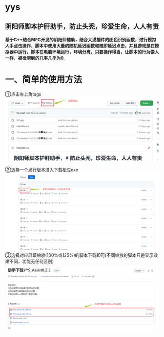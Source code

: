 # yys
## 阴阳师脚本护肝助手，防止头秃，珍爱生命，人人有责
#### 基于C++结合MFC开发的阴阳师辅助，结合大漠插件的图色识别函数，进行模拟人手点击操作，脚本中使用大量的随机延迟函数和随即延迟点击，并且游戏是在模拟器中运行，脚本在电脑环境运行，环境分离，只要操作得当，让脚本的行为像人一样，被检测到的几率几乎为0.

# 一、简单的使用方法 
①点击左上角tags
![tags](imgs/点击tags.png)

②选择一个发行版本进入下载相应exe
![enter](imgs/Enter.png)
③选择对应屏幕缩放(100%或125%)的脚本下载即可(不同缩放的脚本只是显示效果不同，功能无任何区别)
![enter](imgs/download.png)
